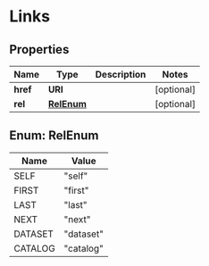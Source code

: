 

# Links


## Properties

Name | Type | Description | Notes
------------ | ------------- | ------------- | -------------
**href** | **URI** |  |  [optional]
**rel** | [**RelEnum**](#RelEnum) |  |  [optional]



## Enum: RelEnum

Name | Value
---- | -----
SELF | &quot;self&quot;
FIRST | &quot;first&quot;
LAST | &quot;last&quot;
NEXT | &quot;next&quot;
DATASET | &quot;dataset&quot;
CATALOG | &quot;catalog&quot;



